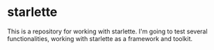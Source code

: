# starlette
This is a repository for working with starlette. I'm going to test several functionalities, working with starlette as a framework and toolkit.
